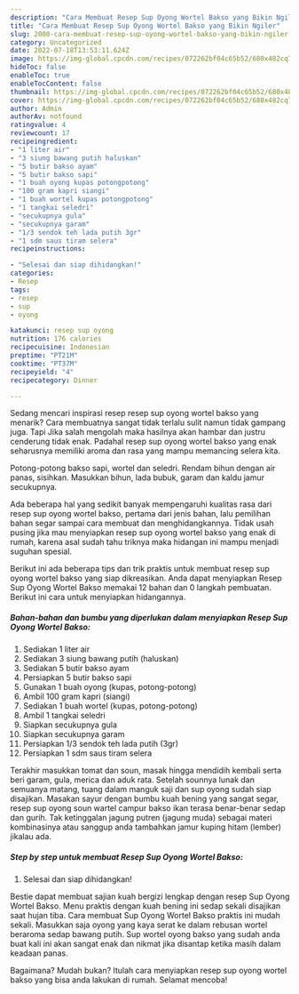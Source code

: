 ```yaml
---
description: "Cara Membuat Resep Sup Oyong Wortel Bakso yang Bikin Ngiler"
title: "Cara Membuat Resep Sup Oyong Wortel Bakso yang Bikin Ngiler"
slug: 2000-cara-membuat-resep-sup-oyong-wortel-bakso-yang-bikin-ngiler
category: Uncategorized
date: 2022-07-18T13:53:11.624Z
image: https://img-global.cpcdn.com/recipes/072262bf04c65b52/680x482cq70/resep-sup-oyong-wortel-bakso-foto-resep-utama.jpg
hideToc: false
enableToc: true
enableTocContent: false
thumbnail: https://img-global.cpcdn.com/recipes/072262bf04c65b52/680x482cq70/resep-sup-oyong-wortel-bakso-foto-resep-utama.jpg
cover: https://img-global.cpcdn.com/recipes/072262bf04c65b52/680x482cq70/resep-sup-oyong-wortel-bakso-foto-resep-utama.jpg
author: Admin
authorAv: notfound
ratingvalue: 4
reviewcount: 17
recipeingredient:
- "1 liter air"
- "3 siung bawang putih haluskan"
- "5 butir bakso ayam"
- "5 butir bakso sapi"
- "1 buah oyong kupas potongpotong"
- "100 gram kapri siangi"
- "1 buah wortel kupas potongpotong"
- "1 tangkai seledri"
- "secukupnya gula"
- "secukupnya garam"
- "1/3 sendok teh lada putih 3gr"
- "1 sdm saus tiram selera"
recipeinstructions:

- "Selesai dan siap dihidangkan!"
categories:
- Resep
tags:
- resep
- sup
- oyong

katakunci: resep sup oyong 
nutrition: 176 calories
recipecuisine: Indonesian
preptime: "PT21M"
cooktime: "PT37M"
recipeyield: "4"
recipecategory: Dinner

---
```



Sedang mencari inspirasi resep resep sup oyong wortel bakso yang menarik? Cara membuatnya sangat tidak terlalu sulit namun tidak gampang juga. Tapi Jika salah mengolah maka hasilnya akan hambar dan justru cenderung tidak enak. Padahal resep sup oyong wortel bakso yang enak seharusnya memiliki aroma dan rasa yang mampu memancing selera kita.


Potong-potong bakso sapi, wortel dan seledri. Rendam bihun dengan air panas, sisihkan. Masukkan bihun, lada bubuk, garam dan kaldu jamur secukupnya.

Ada beberapa hal yang sedikit banyak mempengaruhi kualitas rasa dari resep sup oyong wortel bakso, pertama dari jenis bahan, lalu pemilihan bahan segar sampai cara membuat dan menghidangkannya. Tidak usah pusing jika mau menyiapkan resep sup oyong wortel bakso yang enak di rumah, karena asal sudah tahu triknya maka hidangan ini mampu menjadi suguhan spesial.


Berikut ini ada beberapa tips dan trik praktis untuk membuat resep sup oyong wortel bakso yang siap dikreasikan. Anda dapat menyiapkan Resep Sup Oyong Wortel Bakso memakai 12 bahan dan 0 langkah pembuatan. Berikut ini cara untuk menyiapkan hidangannya.

<!--inarticleads1-->

##### Bahan-bahan dan bumbu yang diperlukan dalam menyiapkan Resep Sup Oyong Wortel Bakso:

1. Sediakan 1 liter air
1. Sediakan 3 siung bawang putih (haluskan)
1. Sediakan 5 butir bakso ayam
1. Persiapkan 5 butir bakso sapi
1. Gunakan 1 buah oyong (kupas, potong-potong)
1. Ambil 100 gram kapri (siangi)
1. Sediakan 1 buah wortel (kupas, potong-potong)
1. Ambil 1 tangkai seledri
1. Siapkan secukupnya gula
1. Siapkan secukupnya garam
1. Persiapkan 1/3 sendok teh lada putih (3gr)
1. Persiapkan 1 sdm saus tiram selera


Terakhir masukkan tomat dan soun, masak hingga mendidih kembali serta beri garam, gula, merica dan aduk rata. Setelah sounnya lunak dan semuanya matang, tuang dalam manguk saji dan sup oyong sudah siap disajikan. Masakan sayur dengan bumbu kuah bening yang sangat segar, resep sup oyong soun wartel campur bakso ikan terasa benar-benar sedap dan gurih. Tak ketinggalan jagung putren (jagung muda) sebagai materi kombinasinya atau sanggup anda tambahkan jamur kuping hitam (lember) jikalau ada. 

<!--inarticleads2-->

##### Step by step untuk membuat Resep Sup Oyong Wortel Bakso:


1. Selesai dan siap dihidangkan!

Bestie dapat membuat sajian kuah bergizi lengkap dengan resep Sup Oyong Wortel Bakso. Menu praktis dengan kuah bening ini sedap sekali disajikan saat hujan tiba. Cara membuat Sup Oyong Wortel Bakso praktis ini mudah sekali. Masukkan saja oyong yang kaya serat ke dalam rebusan wortel beraroma sedap bawang putih. Sup wortel oyong bakso yang sudah anda buat kali ini akan sangat enak dan nikmat jika disantap ketika masih dalam keadaan panas. 

Bagaimana? Mudah bukan? Itulah cara menyiapkan resep sup oyong wortel bakso yang bisa anda lakukan di rumah. Selamat mencoba!
